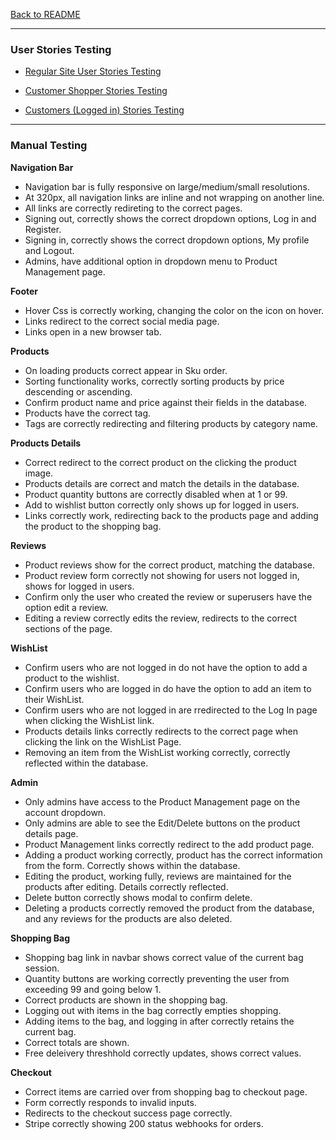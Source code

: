 [Back to README](https://github.com/Harry-Leepz/Nourish-and-Lift#nourish-and-lift)

---

### **User Stories Testing**

- [Regular Site User Stories Testing](https://github.com/Harry-Leepz/Nourish-and-Lift/blob/main/docs/regular-site-user-stories.pdf)

- [Customer Shopper Stories Testing](https://github.com/Harry-Leepz/Nourish-and-Lift/blob/main/docs/customer-shopper-stories.pdf)

- [Customers (Logged in) Stories Testing](https://github.com/Harry-Leepz/Nourish-and-Lift/blob/main/docs/logged-in-stories.pdf)

---

### **Manual Testing**

**Navigation Bar** 
- Navigation bar is fully responsive on large/medium/small resolutions.
- At 320px, all navigation links are inline and not wrapping on another line.
- All links are correctly redireting to the correct pages. 
- Signing out, correctly shows the correct dropdown options, Log in and Register.
- Signing in, correctly shows the correct dropdown options, My profile and Logout.
- Admins, have additional option in dropdown menu to Product Management page.

**Footer**
- Hover Css is correctly working, changing the color on the icon on hover.
- Links redirect to the correct social media page.
- Links open in a new browser tab. 

**Products**
- On loading products correct appear in Sku order.
- Sorting functionality works, correctly sorting products by price descending or ascending.
- Confirm product name and price against their fields in the database.
- Products have the correct tag.
- Tags are correctly redirecting and filtering products by category name.

**Products Details**
- Correct redirect to the correct product on the clicking the product image.
- Products details are correct and match the details in the database.
- Product quantity buttons are correctly disabled when at 1 or 99.
- Add to wishlist button correctly only shows up for logged in users.
- Links correctly work, redirecting back to the products page and adding the product to the shopping bag.


**Reviews**
- Product reviews show for the correct product, matching the database.
- Product review form correctly not showing for users not logged in, shows for logged in users. 
- Confirm only the user who created the review or superusers have the option edit a review.
- Editing a review correctly edits the review, redirects to the correct sections of the page.


**WishList**
- Confirm users who are not logged in do not have the option to add a product to the wishlist.
- Confirm users who are logged in do have the option to add an item to their WishList.
- Confirm users who are not logged in are rredirected to the Log In page when clicking the WishList link.
- Products details links correctly redirects to the correct page when clicking the link on the WishList Page.
- Removing an item from the WishList working correctly, correctly reflected within the database.

**Admin**
- Only admins have access to the Product Management page on the account dropdown.
- Only admins are able to see the Edit/Delete buttons on the product details page.
- Product Management links correctly redirect to the add product page.
- Adding a product working correctly, product has the correct information from the form. Correctly shows within the database.
- Editing the product, working fully, reviews are maintained for the products after editing. Details correctly reflected.
- Delete button correctly shows modal to confirm delete.
- Deleting a products correctly removed the product from the database, and any reviews for the products are also deleted.

**Shopping Bag**
- Shopping bag link in navbar shows correct value of the current bag session.
- Quantity buttons are working correctly preventing the user from exceeding 99 and going below 1.
- Correct products are shown in the shopping bag.
- Logging out with items in the bag correctly empties shopping.
- Adding items to the bag, and logging in after correctly retains the current bag.
- Correct totals are shown.
- Free deleivery threshhold correctly updates, shows correct values.

**Checkout**
- Correct items are carried over from shopping bag to checkout page.
- Form correctly responds to invalid inputs.
- Redirects to the checkout success page correctly.
- Stripe correctly showing 200 status webhooks for orders.

